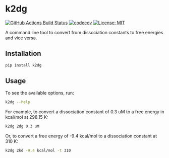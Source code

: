 k2dg
==============================
[//]: # (Badges)
[![GitHub Actions Build Status](https://github.com/fjclark/k2dg/workflows/CI/badge.svg)](https://github.com/fjclark/k2dg/actions?query=workflow%3ACI)
[![codecov](https://codecov.io/gh/fjclark/k2dg/branch/main/graph/badge.svg?token=UMH0OUSUJY)](https://codecov.io/gh/fjclark/k2dg)
[![License: MIT](https://img.shields.io/badge/License-MIT-yellow.svg)](https://opensource.org/licenses/MIT)

A command line tool to convert from dissociation constants to free energies and vice versa.

## Installation

```bash
pip install k2dg
```

## Usage

To see the available options, run:

```bash
k2dg --help
```

For example, to convert a dissociation constant of 0.3 uM to a free energy in kcal/mol at 298.15 K:

```bash
k2dg 2dg 0.3 uM
```

Or, to convert a free energy of -9.4 kcal/mol to a dissociation constant at 310 K:

```bash
k2dg 2kd -9.4 kcal/mol -t 310
```
